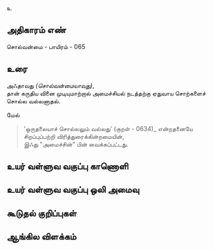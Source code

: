 உ


## அதிகாரம் எண்

சொல்வன்மை - பாயிரம் - 065
## உரை

அஃதாவது _(சொல்வன்மையாவது)_,  
தான் கருதிய வினை முடியுமாற்றால் அமைச்சியல் நடத்தற்கு ஏதுவாய சொற்களைச் சொல்ல வல்லனாதல்.  

மேல்   
>'ஒருதலையாச் சொல்லலும் வல்லது' (குறள் - 0634)_
 என்றதனையே சிறப்புப்பற்றி விரித்துரைக்கின்றமையின்,  
இஃது "அமைச்சின்" பின் வைக்கப்பட்டது.


## உயர் வள்ளுவ வகுப்பு காணொளி


## உயர் வள்ளுவ வகுப்பு ஒலி அமைவு 


## கூடுதல் குறிப்புகள்


## ஆங்கில விளக்கம்

